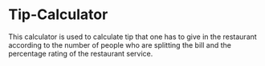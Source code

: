 # Tip-Calculator

This calculator is used to calculate tip that one has to give in the restaurant according to the number of people who are splitting the bill and the percentage rating of the restaurant service.

